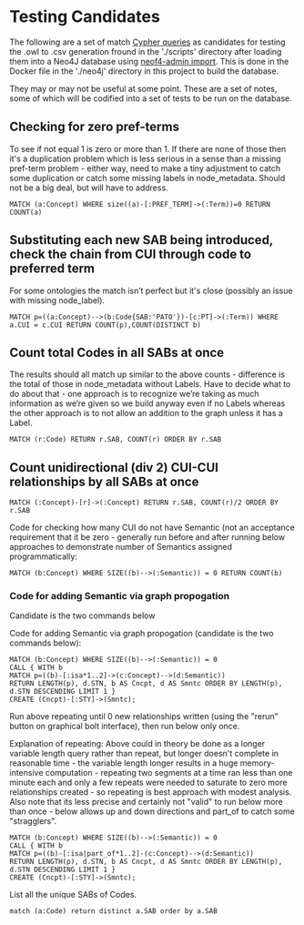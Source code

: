 #  Testing Candidates

The following are a set of match [Cypher queries](https://neo4j.com/developer/cypher/) as candidates for testing the .owl to .csv generation fround in the './scripts' directory after loading them into a Neo4J database using [neof4-admin import](https://neo4j.com/docs/operations-manual/current/tutorial/neo4j-admin-import/). This is done in the Docker file in the './neo4j' directory in this project to build the database.

They may or may not be useful at some point. These are a set of notes, some of which will be codified into a set of tests to be run on the database.

## Checking for zero pref-terms
To see if not equal 1 is zero or more than 1. If there are none of those then it's a duplication problem which is less serious in a sense than a missing pref-term problem - either way, need to make a tiny adjustment to catch some duplication or catch some missing labels in node_metadata. Should not be a big deal, but will have to address.

```buildoutcfg
MATCH (a:Concept) WHERE size((a)-[:PREF_TERM]->(:Term))=0 RETURN COUNT(a)
```

## Substituting each new SAB being introduced, check the chain from CUI through code to preferred term

For some ontologies the match isn’t perfect but it's close (possibly an issue with missing node_label).

```buildoutcfg
MATCH p=((a:Concept)-->(b:Code{SAB:'PATO'})-[c:PT]->(:Term)) WHERE a.CUI = c.CUI RETURN COUNT(p),COUNT(DISTINCT b)
```

## Count total Codes in all SABs at once

The results should all match up similar to the above counts - difference is the total of those in node_metadata without Labels. Have to decide what to do about that - one approach is to recognize we’re taking as much information as we’re given so we build anyway even if no Labels whereas the other approach is to not allow an addition to the graph unless it has a Label.

```buildoutcfg
MATCH (r:Code) RETURN r.SAB, COUNT(r) ORDER BY r.SAB
```

## Count unidirectional (div 2) CUI-CUI relationships by all SABs at once
```buildoutcfg
MATCH (:Concept)-[r]->(:Concept) RETURN r.SAB, COUNT(r)/2 ORDER BY r.SAB
```


Code for checking how many CUI do not have Semantic (not an acceptance requirement that it be zero - generally run before and after running below approaches to demonstrate number of Semantics assigned programmatically:
```buildoutcfg
MATCH (b:Concept) WHERE SIZE((b)-->(:Semantic)) = 0 RETURN COUNT(b)
```

### Code for adding Semantic via graph propogation

Candidate is the two commands below
 
Code for adding Semantic via graph propogation (candidate is the two commands below): 

```buildoutcfg
MATCH (b:Concept) WHERE SIZE((b)-->(:Semantic)) = 0
CALL { WITH b
MATCH p=((b)-[:isa*1..2]->(c:Concept)-->(d:Semantic)) 
RETURN LENGTH(p), d.STN, b AS Cncpt, d AS Smntc ORDER BY LENGTH(p), d.STN DESCENDING LIMIT 1 }
CREATE (Cncpt)-[:STY]->(Smntc);
```

Run above repeating until 0 new relationships written (using the "rerun" button on graphical bolt interface), then run below only once.

Explanation of repeating: Above could in theory be done as a longer variable length query rather than repeat, but longer doesn't complete in reasonable time - the variable length longer results in a huge memory-intensive computation - repeating two segments at a time ran less than one minute each and only a few repeats were needed to saturate to zero more relationships created - so repeating is best approach with modest analysis. Also note that its less precise and certainly not "valid" to run below more than once - below allows up and down directions and part_of to catch some "stragglers".

```buildoutcfg
MATCH (b:Concept) WHERE SIZE((b)-->(:Semantic)) = 0
CALL { WITH b
MATCH p=((b)-[:isa|part_of*1..2]-(c:Concept)-->(d:Semantic)) 
RETURN LENGTH(p), d.STN, b AS Cncpt, d AS Smntc ORDER BY LENGTH(p), d.STN DESCENDING LIMIT 1 }
CREATE (Cncpt)-[:STY]->(Smntc);
```

List all the unique SABs of Codes.

```buildoutcfg
match (a:Code) return distinct a.SAB order by a.SAB
```
